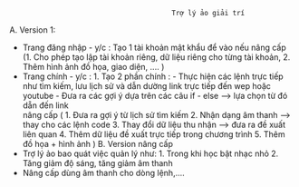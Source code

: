                                             Trợ lý ảo giải trí
A. Version 1:
   - Trang đăng nhập - y/c : Tạo 1 tài khoản mật khẩu để vào
      nếu nâng cấp (1. Cho phép tạo lập tài khoản riêng, dữ liệu riêng cho từng tài khoản,
                    2. Thêm hình ảnh đồ họa, giao diện, .... ) 
   - Trang chính - y/c : 1. Tạo 2 phần chính : - Thực hiện các lệnh trực tiếp như tìm kiếm, lưu lịch sử và 
                                                 dẫn dường link trực tiếp đến wep hoặc youtube
                                               - Đưa ra các gợi ý dựa trên các câu if - else --> lựa chọn
						 từ đó dẵn đến link    
      nâng cấp ( 1. Đưa ra gợi ý từ lịch sử tìm kiếm
		 2. Nhận dạng âm thanh --> thay cho các lệnh code
		 3. Thay đổi dữ liệu thu nhận --> đưa ra đề xuất liên quan
		 4. Thêm dữ liệu đề xuất trực tiếp trong chương trình
		 5. Thêm đồ họa + hình ảnh )
B. Version nâng cấp
   - Trợ lý ảo bao quát việc quản lý như: 1. Trong khi học bật nhạc nhỏ
					  2. Tăng giảm độ sáng, tăng giảm âm thanh
   - Nâng cấp dùng âm thanh cho dòng lệnh,....             
